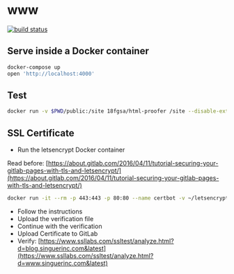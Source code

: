 # www

[![build status](https://gitlab.com/singuerinc-works/com.singuerinc.www/badges/master/build.svg)](https://gitlab.com/singuerinc-works/com.singuerinc.www/commits/master)

## Serve inside a Docker container

```sh
docker-compose up
open 'http://localhost:4000'
```

## Test

```sh
docker run -v $PWD/public:/site 18fgsa/html-proofer /site --disable-external
```

## SSL Certificate

- Run the letsencrypt Docker container

Read before: [https://about.gitlab.com/2016/04/11/tutorial-securing-your-gitlab-pages-with-tls-and-letsencrypt/](https://about.gitlab.com/2016/04/11/tutorial-securing-your-gitlab-pages-with-tls-and-letsencrypt/)

```sh
docker run -it --rm -p 443:443 -p 80:80 --name certbot -v ~/letsencrypt/etc/letsencrypt:/etc/letsencrypt -v ~/letsencrypt/var/lib/letsencrypt:/var/lib/letsencrypt quay.io/letsencrypt/letsencrypt:latest certonly -a manual --email nahuel.scotti@gmail.com -d www.singuerinc.com
```

- Follow the instructions
- Upload the verification file
- Continue with the verification
- Upload Certificate to GitLab
- Verify: [https://www.ssllabs.com/ssltest/analyze.html?d=blog.singuerinc.com&latest](https://www.ssllabs.com/ssltest/analyze.html?d=www.singuerinc.com&latest)
